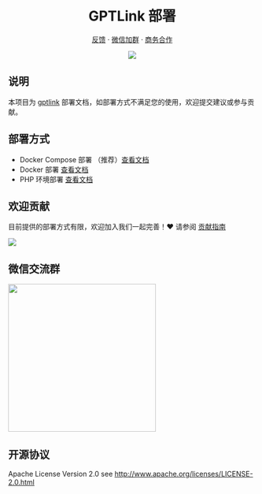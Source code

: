 <div align="center">
  <h1 align="center">GPTLink 部署</h1>

  [反馈](https://github.com/gptlink/gptlink-deploy/issues) · [微信加群](./docs/images/qrcode.png) · [商务合作](./docs/images/qrcode.png)

  <img src="https://github.com/gptlink/gptlink/assets/1472352/98a5012b-3111-4c50-bd36-c8eabf17f6e7" />
 
</div>

## 说明
本项目为 [gptlink](https://github.com/gptlink/gptlink) 部署文档，如部署方式不满足您的使用，欢迎提交建议或参与贡献。

## 部署方式

- Docker Compose 部署 （推荐）[查看文档](./docker-compose/README.md)
- Docker 部署 [查看文档](./docker/README.md)
- PHP 环境部署 [查看文档](./php/README.md)


## 欢迎贡献

目前提供的部署方式有限，欢迎加入我们一起完善！:heart: 请参阅 [贡献指南](./CONTRIBUTING.md)

<a href="https://github.com/gptlink/gptlink-deploy/graphs/contributors">
  <img src="https://contrib.rocks/image?repo=gptlink/gptlink-deploy" />
</a>

## 微信交流群
<img src="https://github.com/gptlink/gptlink/assets/1472352/904f0b13-b4d7-4fba-867b-c9ad170336cc" width="300" />

## 开源协议
Apache License Version 2.0 see http://www.apache.org/licenses/LICENSE-2.0.html
